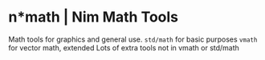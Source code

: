 # n*math | Nim Math Tools
Math tools for graphics and general use.
`std/math` for basic purposes
`vmath`    for vector math, extended
Lots of extra tools not in vmath or std/math
